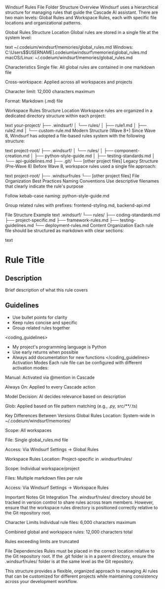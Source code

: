 Windsurf Rules File Folder Structure
Overview
Windsurf uses a hierarchical structure for managing rules that guide the Cascade AI assistant. There are two main levels: Global Rules and Workspace Rules, each with specific file locations and organizational patterns.

Global Rules Structure
Location
Global rules are stored in a single file at the system level:

text
~/.codeium/windsurf/memories/global_rules.md
Windows: C:\Users$$USERNAME]\.codeium\windsurf\memories\global_rules.md
macOS/Linux: ~/.codeium/windsurf/memories/global_rules.md

Characteristics
Single file: All global rules are contained in one markdown file

Cross-workspace: Applied across all workspaces and projects

Character limit: 12,000 characters maximum

Format: Markdown (.md) file

Workspace Rules Structure
Location
Workspace rules are organized in a dedicated directory structure within each project:

text
your-project/
├── .windsurf/
│   └── rules/
│       ├── rule1.md
│       ├── rule2.md
│       └── custom-rule.md
Modern Structure (Wave 8+)
Since Wave 8, Windsurf has adopted a file-based rules system with the following structure:

text
project-root/
├── .windsurf/
│   └── rules/
│       ├── component-creation.md
│       ├── python-style-guide.md
│       ├── testing-standards.md
│       └── api-guidelines.md
├── .git/
└── [other project files]
Legacy Structure (Pre-Wave 8)
Before Wave 8, workspace rules used a single file approach:

text
project-root/
├── .windsurfrules
└── [other project files]
File Organization Best Practices
Naming Conventions
Use descriptive filenames that clearly indicate the rule's purpose

Follow kebab-case naming: python-style-guide.md

Group related rules with prefixes: frontend-styling.md, backend-api.md

File Structure Example
text
.windsurf/
└── rules/
    ├── coding-standards.md
    ├── project-specific.md
    ├── framework-rules.md
    ├── testing-guidelines.md
    └── deployment-rules.md
Content Organization
Each rule file should be structured as markdown with clear sections:

text
# Rule Title

## Description
Brief description of what this rule covers

## Guidelines
- Use bullet points for clarity
- Keep rules concise and specific
- Group related rules together

<coding_guidelines>
- My project's programming language is Python
- Use early returns when possible
- Always add documentation for new functions
</coding_guidelines>
Activation Modes
Each rule file can be configured with different activation modes:

Manual: Activated via @mention in Cascade

Always On: Applied to every Cascade action

Model Decision: AI decides relevance based on description

Glob: Applied based on file pattern matching (e.g., *.py, src/**/*.ts)

Key Differences Between Versions
Global Rules
Location: System-wide in ~/.codeium/windsurf/memories/

Scope: All workspaces

File: Single global_rules.md file

Access: Via Windsurf Settings → Global Rules

Workspace Rules
Location: Project-specific in .windsurf/rules/

Scope: Individual workspace/project

Files: Multiple markdown files per rule

Access: Via Windsurf Settings → Workspace Rules

Important Notes
Git Integration
The .windsurf/rules/ directory should be tracked in version control to share rules across team members. However, ensure that the workspace rules directory is positioned correctly relative to the Git repository root.

Character Limits
Individual rule files: 6,000 characters maximum

Combined global and workspace rules: 12,000 characters total

Rules exceeding limits are truncated

File Dependencies
Rules must be placed in the correct location relative to the Git repository root. If the .git folder is in a parent directory, ensure the .windsurf/rules/ folder is at the same level as the Git repository.

This structure provides a flexible, organized approach to managing AI rules that can be customized for different projects while maintaining consistency across your development workflow.